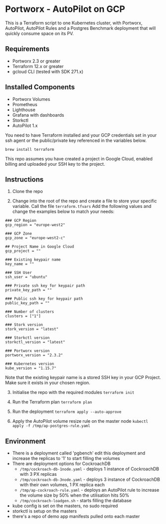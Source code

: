 # Portworx - AutoPilot on GCP
This is a Terraform script to one Kubernetes cluster, with Portworx, AutoPilot, AutoPilot Rules and a Postgres Benchmark deployment that will quickly consume space on its PV.

## Requirements
- Portworx 2.3 or greater
- Terraform 12.x or greater
- gcloud CLI (tested with SDK 271.x)

## Installed Components
- Portworx Volumes
- Prometheus
- Lighthouse
- Grafana with dashboards
- Storkctl
- AutoPilot 1.x

You need to have Terraform installed and your GCP credentials set in your ssh agent or the public/private key referenced in the variables below.

`brew install terraform`

This repo assumes you have created a project in Google Cloud, enabled billing and uploaded your SSH key to the project.

## Instructions
1. Clone the repo

2. Change into the root of the repo and create a file to store your specific variable. Call the file `terraform.tfvars`
Add the following values and change the examples below to match your needs:
```
### GCP Region
gcp_region = "europe-west2"

### GCP Zone
gcp_zone = "europe-west2-c"

## Project Name in Google Cloud
gcp_project = ""

### Existing keypair name
key_name = ""

### SSH User
ssh_user = "ubuntu"

### Private ssh key for keypair path
private_key_path = ""

### Public ssh key for keypair path
public_key_path = ""

### Number of clusters
clusters = ["1"]

### Stork version
stork_version = "latest"

### Storkctl version
storkctl_version = "latest"

### Portworx version
portworx_version = "2.3.2"

### Kubernetes version
kube_version = "1.15.7"
```
Note that the existing keypair name is a stored SSH key in your GCP Project. Make sure it exists in your chosen region.

3. Initialise the repo with the required modules
`terraform init`

4. Run the Terraform plan
`terraform plan`

5. Run the deployment
`terraform apply --auto-approve`

6. Apply the AutoPilot volume resize rule on the master node
`kubectl apply -f /tmp/ap-postgres-rule.yaml`

## Environment
- There is a deployment called 'pgbench' edit this deployment and increase the replicas to '1' to start filling the volumes
- There are deployment options for CockroachDB
    - `/tmp/cockroach-db-1node.yaml` - deploys 1 instance of CockroachDB with 3 PX replicas
    - `/tmp/cockroach-db-3node.yaml` - deploys 3 instance of CockroachDB with their own volumes, 1 PX replica each
    - `/tmp/ap-cockroach-rule.yaml` - deploys an AutoPilot rule to increase the volume size by 50% when the utilisation hits 50%
    - `/tmp/cockroach-loadgen.sh` - starts filling the database
- kube config is set on the masters, no sudo required
- storkctl is setup on the masters
- there's a repo of demo app manifests pulled onto each master

